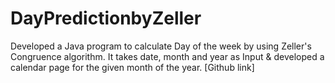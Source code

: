 # DayPredictionbyZeller
Developed a Java program to calculate Day of the week by using Zeller's Congruence algorithm. It takes date, month and year as Input &amp; developed a calendar page for the given month of the year.   [Github link]
